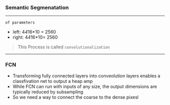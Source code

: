 ### Semantic Segmenatation
---
`of parameters`
- left: 4*4*16*10 = 2560
- right: 4*4*16*10= 2560
> This Process is called `convolutionalization`
---
### FCN
- Transforming fully connected layers into conveolution layers enables a classfivation net to output a heap amp
- While FCN can run with inputs of any size, the output dimensions are typically reduced by subsampling
- So we need a way to connect the coarse to the dense pixesl

